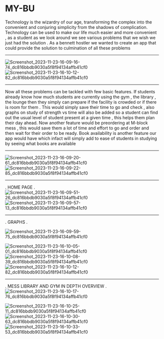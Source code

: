 # MY-BU

Technology is the wizardry of our age, transforming the complex into the convenient and conjuring simplicity from the shadows of complication.
Technology can be used to make our life  much easier and more convenient , as a student as we look around we see various problems that we wish we just had the solution .
As a bennett hostler we wanted to create an app that could provide the solution to culmination of all these problems 

___
![Screenshot_2023-11-23-16-09-16-74_dc816bbdb9030a5f8f94134affb41cf0](https://github.com/Utkarsh-m08/MY-BU/assets/139049170/f4ab6400-0d0e-4c13-94fb-c159e2182f74)
![Screenshot_2023-11-23-16-10-12-82_dc816bbdb9030a5f8f94134affb41cf0](https://github.com/Utkarsh-m08/MY-BU/assets/139049170/52fd0428-3ed8-42db-ad67-758429637ebc)
___


Now all these problems can be tackled with few basic features.
If students already know how much students are currently using the gym , the library , the lounge then they simply can prepare if the facility is crowded or if there is room for them . This would simply save their time to go and check , also graphs on study of strength vs time will also be added so a student can find out the usual level of student present at a given time , this helps them plan their day ahead.
Now another feature would be preordering at M-block mess , this would save them a lot of time and effort to go and order and then wait for their order to be ready.
Book availability is another feature our app would have which infact will simply add to ease of students in studying by seeing what books are available

___
![Screenshot_2023-11-23-16-09-20-61_dc816bbdb9030a5f8f94134affb41cf0](https://github.com/Utkarsh-m08/MY-BU/assets/139049170/916f659d-de56-48bd-8cee-da85d0434cfd)
![Screenshot_2023-11-23-16-09-22-85_dc816bbdb9030a5f8f94134affb41cf0](https://github.com/Utkarsh-m08/MY-BU/assets/139049170/1caf3014-c49e-4107-8c4d-c1814b46ee73)
___
.
HOME PAGE
.
![Screenshot_2023-11-23-16-09-51-26_dc816bbdb9030a5f8f94134affb41cf0](https://github.com/Utkarsh-m08/MY-BU/assets/139049170/d70124f1-42b0-4483-b791-0232497b0262)![Screenshot_2023-11-23-16-09-57-13_dc816bbdb9030a5f8f94134affb41cf0](https://github.com/Utkarsh-m08/MY-BU/assets/139049170/e0b3a4c2-62c3-45ba-a95b-1031e1b40605)
___
.
GRAPHS
.

![Screenshot_2023-11-23-16-09-59-75_dc816bbdb9030a5f8f94134affb41cf0](https://github.com/Utkarsh-m08/MY-BU/assets/139049170/42e0c971-29e5-40a0-a6b0-d98a6a1d8794)


![Screenshot_2023-11-23-16-10-05-01_dc816bbdb9030a5f8f94134affb41cf0](https://github.com/Utkarsh-m08/MY-BU/assets/139049170/7f2af993-9104-4d8a-96fc-4c3ed3aeea71)
![Screenshot_2023-11-23-16-10-08-39_dc816bbdb9030a5f8f94134affb41cf0](https://github.com/Utkarsh-m08/MY-BU/assets/139049170/f2425b1a-8c9a-48fa-8579-b3f0de42dd0d)
![Screenshot_2023-11-23-16-10-12-82_dc816bbdb9030a5f8f94134affb41cf0](https://github.com/Utkarsh-m08/MY-BU/assets/139049170/25902a20-8960-471f-9c9e-96fe6de4e160)
___
.
MESS LIBRARY AND GYM IN DEPTH OVERVIEW
.
![Screenshot_2023-11-23-16-10-17-76_dc816bbdb9030a5f8f94134affb41cf0](https://github.com/Utkarsh-m08/MY-BU/assets/139049170/c7e588fb-7277-44b8-af94-9bbf141df168)

![Screenshot_2023-11-23-16-10-25-11_dc816bbdb9030a5f8f94134affb41cf0](https://github.com/Utkarsh-m08/MY-BU/assets/139049170/ca44f35c-d0fc-4acb-beee-feb82e271752)
![Screenshot_2023-11-23-16-10-30-63_dc816bbdb9030a5f8f94134affb41cf0](https://github.com/Utkarsh-m08/MY-BU/assets/139049170/9a4f6c58-e733-4bba-b111-6df53af2ae29)
![Screenshot_2023-11-23-16-10-33-53_dc816bbdb9030a5f8f94134affb41cf0](https://github.com/Utkarsh-m08/MY-BU/assets/139049170/63e82ef2-6250-47f1-b2ab-3ca727076088)
